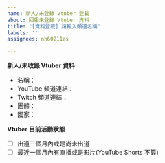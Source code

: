 ```yaml
---
name: 新人/未登錄 Vtuber 登載
about: 回報未登錄 Vtuber 資料
title: "[資料登載] 請輸入頻道名稱"
labels: ''
assignees: nh60211as

---
```


<!--
請注意：登載請求會公開顯示在 https://github.com/TaiwanVtuberData/TaiwanVtuberData.github.io/issues
-->

**新人/未收錄 Vtuber 資料**
<!--
沒有或是不確定請留空
-->
 * 名稱：
 * YouTube 頻道連結：
 * Twitch 頻道連結：
 * 團體：
 * 國家：

**Vtuber 目前活動狀態**
<!--
* 請在此對符合此 Vtuber 目前活動狀態的項目打x，像這樣  - [x] 名稱
-->
 - [ ] 出道三個月內或是尚未出道
 - [ ] 最近一個月內有直播或是影片(YouTube Shorts 不算)
